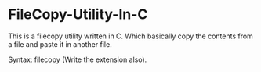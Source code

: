 # FileCopy-Utility-In-C

This is a filecopy utility written in C.
Which basically copy the contents from a file and paste it in another file.

Syntax:
  filecopy <file1> <file2> (Write the extension also).
  
  
